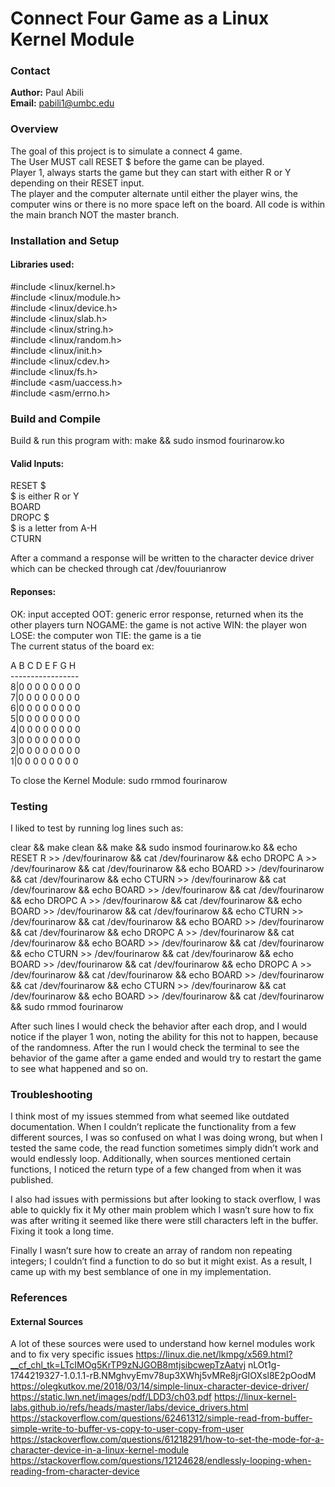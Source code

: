 # Connect Four Game as a Linux Kernel Module

### Contact

**Author:** Paul Abili <br>
**Email:** pabili1@umbc.edu <br>

### Overview

<p> The goal of this project is to simulate a connect 4 game. <br>
The User MUST call RESET $ before the game can be played. <br>
Player 1, always starts the game but they can start with either R or Y depending on their RESET input. <br>
The player and the computer alternate until either the player wins, the computer wins or there is no more space left on the board. All code is within the main branch NOT the master branch. </p>

### Installation and Setup
#### Libraries used:

#include <linux/kernel.h> <br>
#include <linux/module.h> <br>
#include <linux/device.h> <br>
#include <linux/slab.h> <br>
#include <linux/string.h> <br>
#include <linux/random.h> <br>
#include <linux/init.h> <br>
#include <linux/cdev.h> <br>
#include <linux/fs.h> <br>
#include <asm/uaccess.h> <br>
#include <asm/errno.h> <br>

### Build and Compile

Build & run this program with: make && sudo insmod fourinarow.ko <br>

#### Valid Inputs:

RESET $ <br>
$ is either R or Y <br>
BOARD <br>
DROPC $ <br>
$ is a letter from A-H <br>
CTURN <br>

After a command a response will be written to the character device driver which can be checked through cat /dev/fouurianrow <br>

#### Reponses:

OK: input accepted
OOT: generic error response, returned when its the other players turn
NOGAME: the game is not active
WIN: the player won 
LOSE: the computer won
TIE: the game is a tie	
The current status of the board ex:

A B C D E F G H <br>
----------------- <br>
8|0 0 0 0 0 0 0 0 <br>
7|0 0 0 0 0 0 0 0 <br>
6|0 0 0 0 0 0 0 0 <br>
5|0 0 0 0 0 0 0 0 <br>
4|0 0 0 0 0 0 0 0 <br>
3|0 0 0 0 0 0 0 0 <br>
2|0 0 0 0 0 0 0 0 <br>
1|0 0 0 0 0 0 0 0 <br>

To close the Kernel Module: sudo rmmod fourinarow

### Testing

I liked to test by running log lines such as: <br>
<p>clear && make clean && make && sudo insmod fourinarow.ko && echo RESET R >> /dev/fourinarow && cat /dev/fourinarow && echo DROPC A >> /dev/fourinarow && cat /dev/fourinarow && echo BOARD >> /dev/fourinarow && cat /dev/fourinarow && echo CTURN >> /dev/fourinarow && cat /dev/fourinarow && echo BOARD >> /dev/fourinarow && cat /dev/fourinarow && echo DROPC A >> /dev/fourinarow && cat /dev/fourinarow && echo BOARD >> /dev/fourinarow && cat /dev/fourinarow && echo CTURN >> /dev/fourinarow && cat /dev/fourinarow && echo BOARD >> /dev/fourinarow && cat /dev/fourinarow && echo DROPC A >> /dev/fourinarow && cat /dev/fourinarow && echo BOARD >> /dev/fourinarow && cat /dev/fourinarow && echo CTURN >> /dev/fourinarow && cat /dev/fourinarow && echo BOARD >> /dev/fourinarow && cat /dev/fourinarow && echo DROPC A >> /dev/fourinarow && cat /dev/fourinarow && echo BOARD >> /dev/fourinarow && cat /dev/fourinarow && echo CTURN >> /dev/fourinarow && cat /dev/fourinarow && echo BOARD >> /dev/fourinarow && cat /dev/fourinarow && sudo rmmod fourinarow </p>

<p> After such lines I would check the behavior after each drop, and I would notice if the player 1 won, noting the ability for this not to happen, because of the randomness. After the run I would check the terminal to see the behavior of the game after a game ended and would try to restart the game to see what happened and so on. </p>

### Troubleshooting

<p>I think most of my issues stemmed from what seemed like outdated documentation.
When I couldn’t replicate the functionality from a few different sources, I was so confused on what I was doing wrong, but when I tested the same code, the read function sometimes simply didn’t work and would endlessly loop. Additionally, when sources mentioned certain functions, I noticed the return type of a few changed from when it was published.</p>

<p> I also had issues with permissions but after looking to stack overflow, I was able to quickly fix it
My other main problem which I wasn’t sure how to fix was after writing it seemed like there were still characters left in the buffer. Fixing it took a long time. </p>

<p> Finally I wasn’t sure how to create an array of random non repeating integers; I couldn’t find a function to do so but it might exist. As a result, I came up with my best semblance of one in my implementation. </p>
 
### References
#### External Sources

A lot of these sources were used to understand how kernel modules work and to fix very specific issues
https://linux.die.net/lkmpg/x569.html?__cf_chl_tk=LTcIMOg5KrTP9zNJGOB8mtjsibcwepTzAatvj
nLOt1g-1744219327-1.0.1.1-rB.NMghvyEmv78up3XWhj5vMRe8jrGIOXsl8E2pOodM
https://olegkutkov.me/2018/03/14/simple-linux-character-device-driver/
https://static.lwn.net/images/pdf/LDD3/ch03.pdf
https://linux-kernel-labs.github.io/refs/heads/master/labs/device_drivers.html
https://stackoverflow.com/questions/62461312/simple-read-from-buffer-simple-write-to-buffer-vs-copy-to-user-copy-from-user
https://stackoverflow.com/questions/61218291/how-to-set-the-mode-for-a-character-device-in-a-linux-kernel-module
https://stackoverflow.com/questions/12124628/endlessly-looping-when-reading-from-character-device
